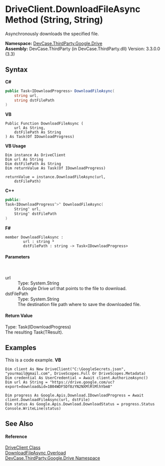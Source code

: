 # DriveClient.DownloadFileAsync Method (String, String)
 

Asynchronously downloads the specified file.

**Namespace:**&nbsp;<a href="N_DevCase_ThirdParty_Google_Drive">DevCase.ThirdParty.Google.Drive</a><br />**Assembly:**&nbsp;DevCase.ThirdParty (in DevCase.ThirdParty.dll) Version: 3.3.0.0 (3.3)

## Syntax

**C#**<br />
``` C#
public Task<IDownloadProgress> DownloadFileAsync(
	string url,
	string dstFilePath
)
```

**VB**<br />
``` VB
Public Function DownloadFileAsync ( 
	url As String,
	dstFilePath As String
) As Task(Of IDownloadProgress)
```

**VB Usage**<br />
``` VB Usage
Dim instance As DriveClient
Dim url As String
Dim dstFilePath As String
Dim returnValue As Task(Of IDownloadProgress)

returnValue = instance.DownloadFileAsync(url, 
	dstFilePath)
```

**C++**<br />
``` C++
public:
Task<IDownloadProgress^>^ DownloadFileAsync(
	String^ url, 
	String^ dstFilePath
)
```

**F#**<br />
``` F#
member DownloadFileAsync : 
        url : string * 
        dstFilePath : string -> Task<IDownloadProgress> 

```


#### Parameters
&nbsp;<dl><dt>url</dt><dd>Type: System.String<br />A Google Drive url that points to the file to download.</dd><dt>dstFilePath</dt><dd>Type: System.String<br />The destination file path where to save the downloaded file.</dd></dl>

#### Return Value
Type: Task(IDownloadProgress)<br />The resulting Task(TResult).

## Examples
This is a code example. 
**VB**<br />
``` VB
Dim client As New DriveClient("C:\GoogleSecrets.json", "yourmail@gmail.com", DriveScopes.Full Or DriveScopes.Metadata)
Dim credential As UserCredential = Await client.AuthorizeAsync()
Dim url As String = "https://drive.google.com/uc?export=download&id=1B04WDF5Df8zYN2NXMlRlMlhYbm8"

Dim progress As Google.Apis.Download.IDownloadProgress = Await client.DownloadFileAsync(url, dstFile)
Dim status As Google.Apis.Download.DownloadStatus = progress.Status
Console.WriteLine(status)
```


## See Also


#### Reference
<a href="T_DevCase_ThirdParty_Google_Drive_DriveClient">DriveClient Class</a><br /><a href="Overload_DevCase_ThirdParty_Google_Drive_DriveClient_DownloadFileAsync">DownloadFileAsync Overload</a><br /><a href="N_DevCase_ThirdParty_Google_Drive">DevCase.ThirdParty.Google.Drive Namespace</a><br />
